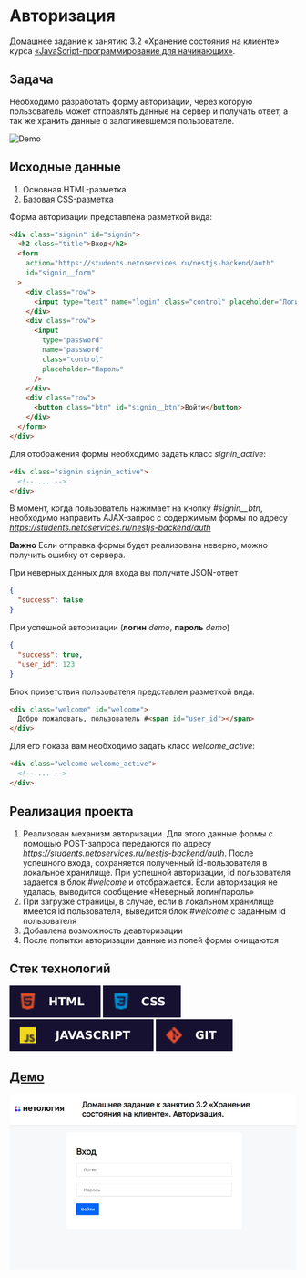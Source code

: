 # Авторизация

Домашнее задание к занятию 3.2 «Хранение состояния на клиенте» курса [«JavaScript-программирование для начинающих»](https://cat.2035.university/rall/course/18787/?project_id=48).

## **Задача**

Необходимо разработать форму авторизации, через которую пользователь может отправлять данные
на сервер и получать ответ, а так же хранить данные о залогиневшемся пользователе.

![Demo](./demo.gif)

## **Исходные данные**

1. Основная HTML-разметка
2. Базовая CSS-разметка

Форма авторизации представлена разметкой вида:

```html
<div class="signin" id="signin">
  <h2 class="title">Вход</h2>
  <form
    action="https://students.netoservices.ru/nestjs-backend/auth"
    id="signin__form"
  >
    <div class="row">
      <input type="text" name="login" class="control" placeholder="Логин" />
    </div>
    <div class="row">
      <input
        type="password"
        name="password"
        class="control"
        placeholder="Пароль"
      />
    </div>
    <div class="row">
      <button class="btn" id="signin__btn">Войти</button>
    </div>
  </form>
</div>
```

Для отображения формы необходимо задать класс _signin_active_:

```html
<div class="signin signin_active">
  <!-- ... -->
</div>
```

В момент, когда пользователь нажимает на кнопку _#signin\_\_btn_, необходимо
направить AJAX-запрос с содержимым формы по адресу
*https://students.netoservices.ru/nestjs-backend/auth*

**Важно** Если отправка формы будет реализована неверно, можно получить ошибку от сервера.

При неверных данных для входа вы получите JSON-ответ

```json
{
  "success": false
}
```

При успешной авторизации (**логин** _demo_, **пароль** _demo_)

```json
{
  "success": true,
  "user_id": 123
}
```

Блок приветствия пользователя представлен разметкой вида:

```html
<div class="welcome" id="welcome">
  Добро пожаловать, пользователь #<span id="user_id"></span>
</div>
```

Для его показа вам необходимо задать класс _welcome_active_:

```html
<div class="welcome welcome_active">
  <!-- ... -->
</div>
```

## **Реализация проекта**

1. Реализован механизм авторизации.
   Для этого данные формы с помощью POST-запроса передаются по адресу
   *https://students.netoservices.ru/nestjs-backend/auth*. После успешного входа, сохраняется полученный id-пользователя в локальное хранилище. При успешной авторизации, id пользователя задается в блок _#welcome_ и отображается. Если авторизация не удалась, выводится сообщение «Неверный логин/пароль»
2. При загрузке страницы, в случае, если в локальном хранилище имеется id пользователя, выведится блок _#welcome_ с заданным id пользователя
3. Добавлена возможность деавторизации
4. После попытки авторизации данные из полей формы очищаются

## **Стек технологий**
![HTML](./html.svg)
![CSS](./css.svg)
![JS](./js.svg)
![GIT](./git.svg)

## **[Демо](https://alekseeva-t-v.github.io/bhj-homeworks/client-state/auth/task)**

![Демо](./demo.jpg)